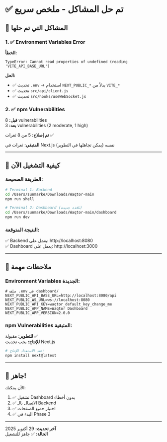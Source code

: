 # ✅ تم حل المشاكل - ملخص سريع

## 🎯 المشاكل التي تم حلها

### 1. ✅ Environment Variables Error
**الخطأ:**
```
TypeError: Cannot read properties of undefined (reading 'VITE_API_BASE_URL')
```

**الحل:**
- ✅ تحديث `.env` → استخدام `NEXT_PUBLIC_*` بدلاً من `VITE_*`
- ✅ تحديث `src/api/client.js`
- ✅ تحديث `src/hooks/useWebSocket.js`

### 2. ✅ npm Vulnerabilities
**قبل:** 8 vulnerabilities  
**بعد:** 3 vulnerabilities (2 moderate, 1 high)

**تم إصلاح:** 5 من 8 ثغرات ✅

**المتبقي:** ثغرات في Next.js نفسه (يمكن تجاهلها في التطوير)

---

## 🚀 كيفية التشغيل الآن

### الطريقة الصحيحة:

```bash
# Terminal 1: Backend
cd /Users/sunmarke/Downloads/Waqtor-main
npm run shell
```

```bash
# Terminal 2: Dashboard (نافذة جديدة)
cd /Users/sunmarke/Downloads/Waqtor-main/dashboard
npm run dev
```

### النتيجة المتوقعة:

✅ Backend يعمل على: http://localhost:8080  
✅ Dashboard يعمل على: http://localhost:3000

---

## 📝 ملاحظات مهمة

### Environment Variables الجديدة:

```env
# ملف .env في dashboard/
NEXT_PUBLIC_API_BASE_URL=http://localhost:8080/api
NEXT_PUBLIC_WS_URL=ws://localhost:8080
NEXT_PUBLIC_API_KEY=waqtor_default_key_change_me
NEXT_PUBLIC_APP_NAME=Waqtor Dashboard
NEXT_PUBLIC_APP_VERSION=2.0.0
```

### npm Vulnerabilities المتبقية:

**للتطوير:** مقبولة ✅  
**للإنتاج:** يجب تحديث Next.js

```bash
# عند الاستعداد للإنتاج:
npm install next@latest
```

---

## 🎊 جاهز!

الآن يمكنك:
1. ✅ تشغيل Dashboard بدون أخطاء
2. ✅ الاتصال بالـ Backend
3. ✅ اختبار جميع الصفحات
4. ✅ البدء في Phase 3

---

**آخر تحديث:** 29 أكتوبر 2025  
**الحالة:** ✅ جاهز للتشغيل
